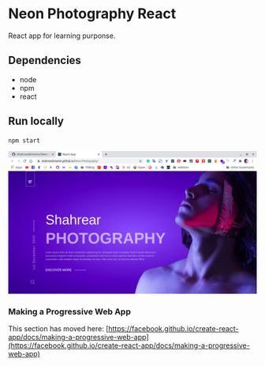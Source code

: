 # Neon Photography React

React app for learning purponse.

## Dependencies

- node
- npm
- react

## Run locally

```bash
npm start
```

![Website Home](github_images/site_home.png?raw=true "Title")

### Making a Progressive Web App

This section has moved here: [https://facebook.github.io/create-react-app/docs/making-a-progressive-web-app](https://facebook.github.io/create-react-app/docs/making-a-progressive-web-app)
